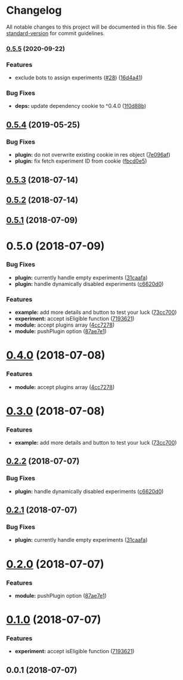 # Changelog

All notable changes to this project will be documented in this file. See [standard-version](https://github.com/conventional-changelog/standard-version) for commit guidelines.

### [0.5.5](https://github.com/lengjing/nuxt-optimize-module/compare/v0.5.4...v0.5.5) (2020-09-22)


### Features

* exclude bots to assign experiments ([#28](https://github.com/lengjing/nuxt-optimize-module/issues/28)) ([16d4a41](https://github.com/lengjing/nuxt-optimize-module/commit/16d4a41e6ba95e7b0e7962e77167a10223557a5f))


### Bug Fixes

* **deps:** update dependency cookie to ^0.4.0 ([1f0d88b](https://github.com/lengjing/nuxt-optimize-module/commit/1f0d88b7a06d33c8c89966626ea6822f0e6bb4b2))

<a name="0.5.4"></a>
## [0.5.4](https://github.com/alibaba-aero/nuxt-google-optimize/compare/v0.5.3...v0.5.4) (2019-05-25)


### Bug Fixes

* **plugin:** do not overwrite existing cookie in res object ([7e096af](https://github.com/alibaba-aero/nuxt-google-optimize/commit/7e096af))
* **plugin:** fix fetch experiment ID from cookie ([fbcd0e5](https://github.com/alibaba-aero/nuxt-google-optimize/commit/fbcd0e5))



<a name="0.5.3"></a>
## [0.5.3](https://github.com/alibaba-aero/nuxt-google-optimize/compare/v0.5.2...v0.5.3) (2018-07-14)



<a name="0.5.2"></a>
## [0.5.2](https://github.com/alibaba-aero/nuxt-google-optimize/compare/v0.5.1...v0.5.2) (2018-07-14)



<a name="0.5.1"></a>
## [0.5.1](https://github.com/alibaba-aero/nuxt-google-optimize/compare/v0.5.0...v0.5.1) (2018-07-09)



<a name="0.5.0"></a>
# 0.5.0 (2018-07-09)


### Bug Fixes

* **plugin:** currently handle empty experiments ([31caafa](https://github.com/alibaba-aero/nuxt-google-optimize/commit/31caafa))
* **plugin:** handle dynamically disabled experiments ([c6620d0](https://github.com/alibaba-aero/nuxt-google-optimize/commit/c6620d0))


### Features

* **example:** add more details and button to test your luck ([73cc700](https://github.com/alibaba-aero/nuxt-google-optimize/commit/73cc700))
* **experiment:** accept isEligible function ([7193621](https://github.com/alibaba-aero/nuxt-google-optimize/commit/7193621))
* **module:** accept plugins array ([4cc7278](https://github.com/alibaba-aero/nuxt-google-optimize/commit/4cc7278))
* **module:** pushPlugin option ([87ae7e1](https://github.com/alibaba-aero/nuxt-google-optimize/commit/87ae7e1))



<a name="0.4.0"></a>
# [0.4.0](https://github.com/alibaba-aero/nuxt-google-optimize/compare/v0.3.0...v0.4.0) (2018-07-08)


### Features

* **module:** accept plugins array ([4cc7278](https://github.com/alibaba-aero/nuxt-google-optimize/commit/4cc7278))



<a name="0.3.0"></a>
# [0.3.0](https://github.com/alibaba-aero/nuxt-google-optimize/compare/v0.2.2...v0.3.0) (2018-07-08)


### Features

* **example:** add more details and button to test your luck ([73cc700](https://github.com/alibaba-aero/nuxt-google-optimize/commit/73cc700))



<a name="0.2.2"></a>
## [0.2.2](https://github.com/alibaba-aero/nuxt-google-optimize/compare/v0.2.1...v0.2.2) (2018-07-07)


### Bug Fixes

* **plugin:** handle dynamically disabled experiments ([c6620d0](https://github.com/alibaba-aero/nuxt-google-optimize/commit/c6620d0))



<a name="0.2.1"></a>
## [0.2.1](https://github.com/alibaba-aero/nuxt-google-optimize/compare/v0.2.0...v0.2.1) (2018-07-07)


### Bug Fixes

* **plugin:** currently handle empty experiments ([31caafa](https://github.com/alibaba-aero/nuxt-google-optimize/commit/31caafa))



<a name="0.2.0"></a>
# [0.2.0](https://github.com/alibaba-aero/nuxt-google-optimize/compare/v0.1.0...v0.2.0) (2018-07-07)


### Features

* **module:** pushPlugin option ([87ae7e1](https://github.com/alibaba-aero/nuxt-google-optimize/commit/87ae7e1))



<a name="0.1.0"></a>
# [0.1.0](https://github.com/alibaba-aero/nuxt-google-optimize/compare/v0.0.1...v0.1.0) (2018-07-07)


### Features

* **experiment:** accept isEligible function ([7193621](https://github.com/alibaba-aero/nuxt-google-optimize/commit/7193621))



<a name="0.0.1"></a>
## 0.0.1 (2018-07-07)
